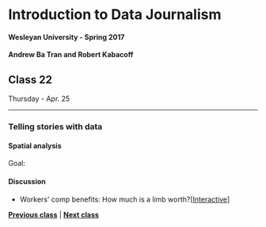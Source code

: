 # Introduction to Data Journalism
  
#### Wesleyan University - Spring 2017
  
**Andrew Ba Tran and Robert Kabacoff**
  
## Class 22
Thursday - Apr. 25
                             
----
                             
### Telling stories with data
                             
#### Spatial analysis
                             
Goal: 
                             
#### Discussion

    
* Workers' comp benefits: How much is a limb worth?[[Interactive](http://projects.propublica.org/graphics/workers-compensation-benefits-by-limb)]
                                 
                   
**[Previous class](class21.md)** | **[Next class](class23.md)**
